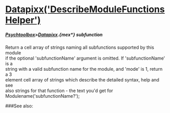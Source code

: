 # [Datapixx('DescribeModuleFunctionsHelper')](Datapixx-DescribeModuleFunctionsHelper) 
##### [Psychtoolbox](Pyschtoolbox)>[Datapixx](Datapixx).{mex*} subfunction


Return a cell array of strings naming all subfunctions supported by this module  
if the optional 'subfunctionName' argument is omitted. If 'subfunctionName' is a  
string with a valid subfunction name for the module, and 'mode' is 1, return a 3  
element cell array of strings which describe the detailed syntax, help and see  
also strings for that function - the text you'd get for  
Modulename('subfunctionName?');   


###See also:

